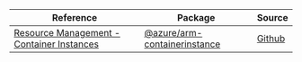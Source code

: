 | Reference | Package | Source |
|---|---|---|
|[Resource Management - Container Instances](arm-containerinstance-readme.md)|[@azure/arm-containerinstance](https://www.npmjs.com/package/@azure/arm-containerinstance)|[Github](https://github.com/Azure/azure-sdk-for-js/blob/main/sdk/containerinstance/arm-containerinstance)|
